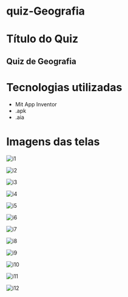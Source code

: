 # quiz-Geografia

# Título do Quiz
## Quiz de Geografia

# Tecnologias utilizadas 
- Mit App Inventor
- .apk
- .aia



# Imagens das telas

![i1](https://github.com/user-attachments/assets/129b4cc6-6055-453f-9029-7d09180635e7)

![i2](https://github.com/user-attachments/assets/1efb95b2-be89-4181-939a-057db00ca825)

![i3](https://github.com/user-attachments/assets/78107d72-ebaf-4011-ae0e-84bbd7927f1a)

![i4](https://github.com/user-attachments/assets/9f8b319a-fc96-46ab-b5ce-6257b95c0252)

![i5](https://github.com/user-attachments/assets/f20ffa05-ebc9-4cc7-be85-27fe5a4c7495)

![i6](https://github.com/user-attachments/assets/5d721823-21f4-4481-bbdb-506b61a9f32c)

![i7](https://github.com/user-attachments/assets/4d7ae151-2224-4f22-a089-c4de65a80920)

![i8](https://github.com/user-attachments/assets/6de04b64-3fec-4596-b97c-be9670241818)

![i9](https://github.com/user-attachments/assets/f7545db2-fc74-48ce-a16a-cfe4f2aeb223)

![i10](https://github.com/user-attachments/assets/1c7c87b2-7b5d-4e5c-9d88-7326b89bdad0)

![i11](https://github.com/user-attachments/assets/0665659f-e397-481d-8ff2-762dd9aa3313)

![i12](https://github.com/user-attachments/assets/f6ec8a02-72ba-468e-a6f1-af66319f5e0b)
